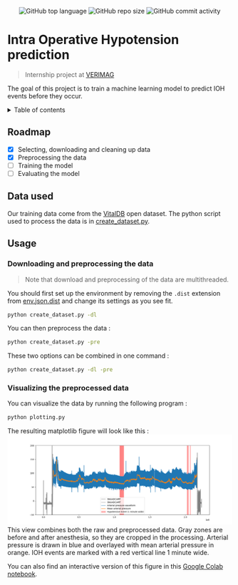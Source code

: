 <p align="center">
<img alt="GitHub top language" src="https://img.shields.io/github/languages/top/comejv/IOH-Pred">
<img alt="GitHub repo size" src="https://img.shields.io/github/repo-size/comejv/IOH-Pred">
<img alt="GitHub commit activity" src="https://img.shields.io/github/commit-activity/w/comejv/IOH-Pred">
</p>

# Intra Operative Hypotension prediction
> Internship project at [VERIMAG](https://www.verimag.fr/)

The goal of this project is to train a machine learning model to predict IOH events before they occur.

<details>
<summary>Table of contents</summary>
<ol>
<li><a href="#intra-operative-hypotension-prediction">Introduction</a></li>
<li><a href="#roadmap">Roadmap</a></li>
<li><a href="#data-used">Data used</a></li>
<li><a href="#usage">Usage</a></li>
</ol>
</details>

## Roadmap

- [x] Selecting, downloading and cleaning up data
- [x] Preprocessing the data 
- [ ] Training the model
- [ ] Evaluating the model

## Data used

Our training data come from the [VitalDB](https://vitaldb.net/) open dataset.
The python script used to process the data is in [create_dataset.py](create_dataset.py).

## Usage

### Downloading and preprocessing the data

> Note that download and preprocessing of the data are multithreaded.

You should first set up the environment by removing the `.dist` extension from [env.json.dist](env.json.dist) and change its settings as you see fit.
```bash
python create_dataset.py -dl
```
You can then preprocess the data :
```bash
python create_dataset.py -pre
```
These two options can be combined in one command :
```bash
python create_dataset.py -dl -pre
```

### Visualizing the preprocessed data

You can visualize the data by running the following program :
```bash
python plotting.py
```
The resulting matplotlib figure will look like this :
![Plot of case 2202](imgs/2202.png)
This view combines both the raw and preprocessed data.
Gray zones are before and after anesthesia, so they are cropped in the processing.
Arterial pressure is drawn in blue and overlayed with mean arterial pressure in orange.
IOH events are marked with a red vertical line 1 minute wide.

You can also find an interactive version of this figure in this [Google Colab notebook](https://colab.research.google.com/drive/12LOvNX076Kx2t6ikOKpBpGCG7m3t8fZH).
